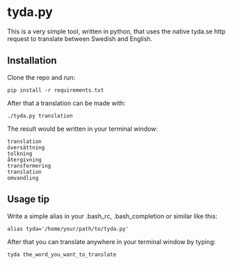 




# tyda.py

This is a very simple tool, written in python, that uses the native tyda.se http request to translate between Swedish and English.




## Installation

Clone the repo and run:

    pip install -r requirements.txt

After that a translation can be made with:

    ./tyda.py translation

The result would be written in your terminal window:

    translation
    översättning
    tolkning
    återgivning
    transformering
    translation
    omvandling




## Usage tip

Write a simple alias in your .bash_rc, .bash_completion or similar like this:

    alias tyda='/home/your/path/to/tyda.py'

After that you can translate anywhere in your terminal window by typing:

    tyda the_word_you_want_to_translate


